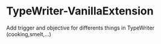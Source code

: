 # TypeWriter-VanillaExtension
Add trigger and objective for differents things in TypeWriter (cooking,smelt,...)

